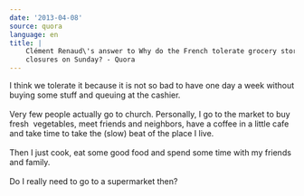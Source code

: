```yaml
---
date: '2013-04-08'
source: quora
language: en
title: |
    Clément Renaud\'s answer to Why do the French tolerate grocery store
    closures on Sunday? - Quora
---
```


I think we tolerate it because it is not so bad to have one day a week
without buying some stuff and queuing at the cashier.\
\
Very few people actually go to church. Personally, I go to the market to
buy fresh  vegetables, meet friends and neighbors, have a coffee in a
little cafe and take time to take the (slow) beat of the place I live.\
\
Then I just cook, eat some good food and spend some time with my friends
and family.\
\
Do I really need to go to a supermarket then?
